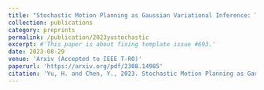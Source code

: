```yaml
---
title: "Stochastic Motion Planning as Gaussian Variational Inference: Theory and Algorithms"
collection: publications
category: preprints
permalink: /publication/2023yustochastic
excerpt: #'This paper is about fixing template issue #693.'
date: 2023-08-29
venue: 'Arxiv (Accepted to IEEE T-RO)'
paperurl: 'https://arxiv.org/pdf/2308.14985'
citation: 'Yu, H. and Chen, Y., 2023. Stochastic Motion Planning as Gaussian Variational Inference: Theory and Algorithms. arXiv preprint arXiv:2308.14985.'
---
```

